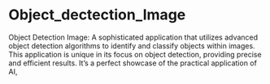# Object_dectection_Image
Object Detection Image: A sophisticated application that utilizes advanced object detection algorithms to identify and classify objects within images. This application is unique in its focus on object detection, providing precise and efficient results. It’s a perfect showcase of the practical application of AI,
